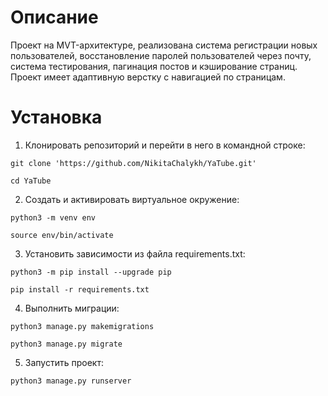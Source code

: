 # Описание

Проект на MVT-архитектуре, реализована система регистрации новых пользователей, восстановление паролей пользователей через почту, система тестирования, пагинация постов и кэширование страниц. Проект имеет адаптивную верстку с навигацией по страницам.

# Установка

1. Клонировать репозиторий и перейти в него в командной строке:
```
git clone 'https://github.com/NikitaChalykh/YaTube.git'
```
```
cd YaTube
```
2. Cоздать и активировать виртуальное окружение:
```
python3 -m venv env
```
```
source env/bin/activate
```
3. Установить зависимости из файла requirements.txt:
```
python3 -m pip install --upgrade pip
```
```
pip install -r requirements.txt
```
4. Выполнить миграции:
```
python3 manage.py makemigrations
```
```
python3 manage.py migrate
```
5. Запустить проект:
```
python3 manage.py runserver
```
